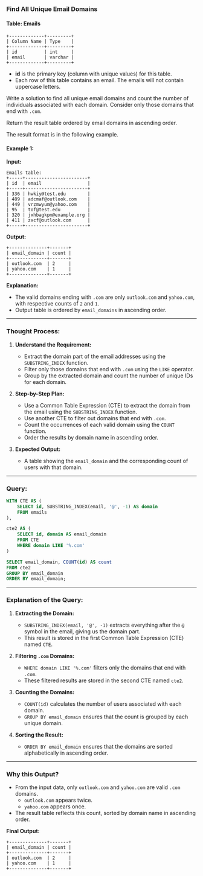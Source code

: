 ### Find All Unique Email Domains

#### Table: Emails

```
+-------------+---------+
| Column Name | Type    |
+-------------+---------+
| id          | int     |
| email       | varchar |
+-------------+---------+
```

- **id** is the primary key (column with unique values) for this table.
- Each row of this table contains an email. The emails will not contain uppercase letters.

Write a solution to find all unique email domains and count the number of individuals associated with each domain. Consider only those domains that end with `.com`.

Return the result table ordered by email domains in ascending order.

The result format is in the following example.

#### Example 1:

**Input:** 

```
Emails table:
+-----+-----------------------+
| id  | email                 |
+-----+-----------------------+
| 336 | hwkiy@test.edu        |
| 489 | adcmaf@outlook.com    |
| 449 | vrzmwyum@yahoo.com    |
| 95  | tof@test.edu          |
| 320 | jxhbagkpm@example.org |
| 411 | zxcf@outlook.com      |
+-----+-----------------------+
```

**Output:** 

```
+--------------+-------+
| email_domain | count |
+--------------+-------+
| outlook.com  | 2     |
| yahoo.com    | 1     |
+--------------+-------+
```

**Explanation:**
- The valid domains ending with `.com` are only `outlook.com` and `yahoo.com`, with respective counts of `2` and `1`.
- Output table is ordered by `email_domains` in ascending order.

---

### Thought Process:

1. **Understand the Requirement:**
   - Extract the domain part of the email addresses using the `SUBSTRING_INDEX` function.
   - Filter only those domains that end with `.com` using the `LIKE` operator.
   - Group by the extracted domain and count the number of unique IDs for each domain.

2. **Step-by-Step Plan:**
   - Use a Common Table Expression (CTE) to extract the domain from the email using the `SUBSTRING_INDEX` function.
   - Use another CTE to filter out domains that end with `.com`.
   - Count the occurrences of each valid domain using the `COUNT` function.
   - Order the results by domain name in ascending order.

3. **Expected Output:**
   - A table showing the `email_domain` and the corresponding count of users with that domain.

---

### Query:

```sql
WITH CTE AS (
    SELECT id, SUBSTRING_INDEX(email, '@', -1) AS domain
    FROM emails
),

cte2 AS (
    SELECT id, domain AS email_domain
    FROM CTE
    WHERE domain LIKE '%.com'
)

SELECT email_domain, COUNT(id) AS count
FROM cte2
GROUP BY email_domain
ORDER BY email_domain;
```

---

### Explanation of the Query:

1. **Extracting the Domain:**
   - `SUBSTRING_INDEX(email, '@', -1)` extracts everything after the `@` symbol in the email, giving us the domain part.
   - This result is stored in the first Common Table Expression (CTE) named `CTE`.

2. **Filtering `.com` Domains:**
   - `WHERE domain LIKE '%.com'` filters only the domains that end with `.com`.
   - These filtered results are stored in the second CTE named `cte2`.

3. **Counting the Domains:**
   - `COUNT(id)` calculates the number of users associated with each domain.
   - `GROUP BY email_domain` ensures that the count is grouped by each unique domain.

4. **Sorting the Result:**
   - `ORDER BY email_domain` ensures that the domains are sorted alphabetically in ascending order.

---

### Why this Output?

- From the input data, only `outlook.com` and `yahoo.com` are valid `.com` domains.
  - `outlook.com` appears twice.
  - `yahoo.com` appears once.
- The result table reflects this count, sorted by domain name in ascending order.

**Final Output:**

```
+--------------+-------+
| email_domain | count |
+--------------+-------+
| outlook.com  | 2     |
| yahoo.com    | 1     |
+--------------+-------+
